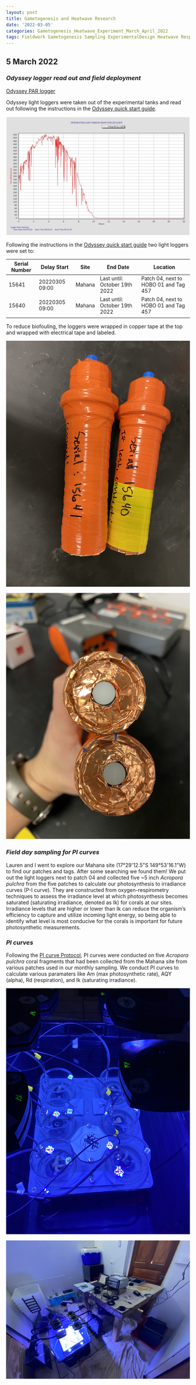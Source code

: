 ```yaml
---
layout: post
title: Gametogenesis and Heatwave Research
date: '2022-03-05'
categories: Gametogenesis_Heatwave_Experiment_March_April_2022
tags: Fieldwork Gametogenesis Sampling ExperimentalDesign Heatwave Respirometry
---
```


## 5 March 2022

### *Odyssey logger read out and field deployment*
[Odyssey PAR logger](http://odysseydatarecording.com/index.php?route=product/product&path=64&product_id=98)

Odyssey light loggers were taken out of the experimental tanks and read out following the instructions in the [Odyssey quick start guide](http://odysseydatarecording.com/download/odyssey_quick_start_guide.pdf).

![odyssey plot](https://raw.githubusercontent.com/urol-e5/urol-e5.github.io/master/images/March2022_Moorea/15640_001_hot_tank.JPG)

Following the instructions in the [Odyssey quick start guide](http://odysseydatarecording.com/download/odyssey_quick_start_guide.pdf) two light loggers were set to:

| Serial Number | Delay Start    | Site   | End Date                      | Location                              |
|---------------|----------------|--------|-------------------------------|---------------------------------------|
| 15641         | 20220305 09:00 | Mahana | Last until: October 19th 2022 | Patch 04, next to HOBO 01 and Tag 457 |
| 15640         | 20220305 09:00 | Mahana | Last until: October 19th 2022 | Patch 04, next to HOBO 01 and Tag 457 |
|               |                |        |                               |                                       |

To reduce biofouling, the loggers were wrapped in copper tape at the top and wrapped with electrical tape and labeled.

![field logger](https://raw.githubusercontent.com/urol-e5/urol-e5.github.io/master/images/March2022_Moorea/IMG_3517.jpg)

![field logger1](https://raw.githubusercontent.com/urol-e5/urol-e5.github.io/master/images/March2022_Moorea/IMG_3519.jpg)

### *Field day sampling for PI curves*

Lauren and I went to explore our Mahana site (17°29'12.5"S 149°53'16.1"W) to find our patches and tags. After some searching we found them! We put out the light loggers next to patch 04 and collected five ~5 inch *Acropora pulchra* from the five patches to calculate our photosynthesis to irradiance curves (P-I curve). They are constructed from oxygen-respirometry techniques to assess the irradiance level at which photosynthesis becomes saturated (saturating irradiance, denoted as Ik) for corals at our sites. Irradiance levels that are higher or lower than Ik can reduce the organism’s efficiency to capture and utilize incoming light energy, so being able to identify what level is most conducive for the corals is important for future photosynthetic measurements.

### *PI curves*
Following the [PI curve Protocol](https://github.com/urol-e5/protocols/blob/master/2020-01-01-PI-Curve-Protocol.md), PI curves were conducted on five *Acropora pulchra* coral fragments that had been collected from the Mahana site from various patches used in our monthly sampling. We conduct PI curves to calculate various paramaters like Am (max photosynthetic rate), AQY (alpha), Rd (respiration), and Ik (saturating irradiance).

![resp set up](https://raw.githubusercontent.com/urol-e5/urol-e5.github.io/master/images/March2022_Moorea/IMG_3529.jpeg)

![pi set up](https://raw.githubusercontent.com/urol-e5/urol-e5.github.io/master/images/March2022_Moorea/IMG_3530.jpeg)
